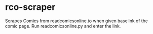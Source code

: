 # rco-scraper
Scrapes Comics from readcomicsonline.to when given baselink of the comic page. 
Run readcomicsonline.py and enter the link.
